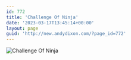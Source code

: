 ```yaml
---
id: 772
title: 'Challenge Of Ninja'
date: '2023-03-17T13:45:14+00:00'
layout: page
guid: 'http://new.andydixon.com/?page_id=772'
---
```


![Challenge Of Ninja](https://i0.wp.com/assets.g8x2.ldn.idrivee2-23.com/posters/Challenge%20Of%20Ninja%2001.jpg?w=1200&ssl=1 "Challenge Of Ninja")